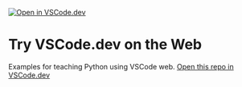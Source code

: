 [![Open in VSCode.dev](https://img.shields.io/static/v1?label=Open%20In&message=VSCode.dev&labelColor=fff&color=444&logo=visualstudiocode&logoColor=blue)](https://vscode-dev.azurewebsites.net/)

# Try VSCode.dev on the Web


Examples for teaching Python using VSCode web. [Open this repo in VSCode.dev](https://vscode-dev.azurewebsites.net/)
